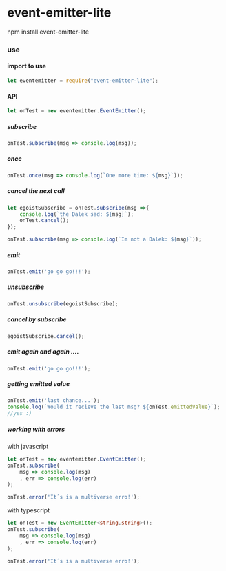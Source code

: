 # event-emitter-lite

npm install event-emitter-lite

### use

#### import to use
``` javascript
let eventemitter = require("event-emitter-lite");
```

#### API
``` javascript
let onTest = new eventemitter.EventEmitter();
```
##### subscribe
``` javascript
onTest.subscribe(msg => console.log(msg));
```
##### once
``` javascript
onTest.once(msg => console.log(`One more time: ${msg}`));
```
##### cancel the next call
``` javascript
let egoistSubscribe = onTest.subscribe(msg =>{
    console.log(`the Dalek sad: ${msg}`);
    onTest.cancel();
});

onTest.subscribe(msg => console.log(`Im not a Dalek: ${msg}`));
```
##### emit
``` javascript
onTest.emit('go go go!!!');
```
##### unsubscribe
``` javascript
onTest.unsubscribe(egoistSubscribe);
```

##### cancel by subscribe
``` javascript
egoistSubscribe.cancel();
```

##### emit again and again ....
``` javascript
onTest.emit('go go go!!!');
```
##### getting emitted value
``` javascript
onTest.emit('last chance...');
console.log(`Would it recieve the last msg? ${onTest.emittedValue}`); 
//yes :)
```

##### working with errors
with javascript
``` javascript
let onTest = new eventemitter.EventEmitter();
onTest.subscribe(
	msg => console.log(msg)
	, err => console.log(err)
);

onTest.error('It´s is a multiverse erro!');

```
with typescript
``` typescript
let onTest = new EventEmitter<string,string>();
onTest.subscribe(
	msg => console.log(msg)
	, err => console.log(err)
);

onTest.error('It´s is a multiverse erro!');

```



